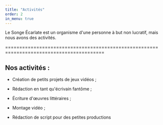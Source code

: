```yaml
---
title: "Activités"
order: 2
in_menu: true
---
```

Le Songe Écarlate est un organisme d'une personne à but non lucratif, mais nous avons des activités.

=========================================================================================

## Nos activités :

- Création de petits projets de jeux vidéos ;

- Rédaction en tant qu'écrivain fantôme ;

- Écriture d'œuvres littéraires ;

- Montage vidéo ;

- Rédaction de script pour des petites productions 